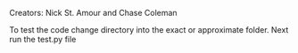 Creators: Nick St. Amour and Chase Coleman

To test the code change directory into the exact or approximate folder. Next run the test.py file
